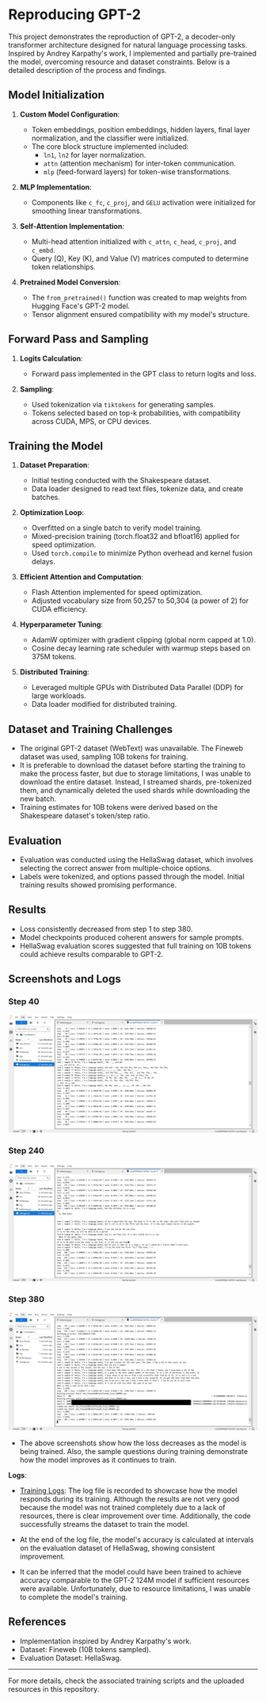 # Reproducing GPT-2

This project demonstrates the reproduction of GPT-2, a decoder-only transformer architecture designed for natural language processing tasks. Inspired by Andrey Karpathy's work, I implemented and partially pre-trained the model, overcoming resource and dataset constraints. Below is a detailed description of the process and findings.

## Model Initialization

1. **Custom Model Configuration**:
   - Token embeddings, position embeddings, hidden layers, final layer normalization, and the classifier were initialized.
   - The core block structure implemented included:
     - `ln1`, `ln2` for layer normalization.
     - `attn` (attention mechanism) for inter-token communication.
     - `mlp` (feed-forward layers) for token-wise transformations.

2. **MLP Implementation**:
   - Components like `c_fc`, `c_proj`, and `GELU` activation were initialized for smoothing linear transformations.

3. **Self-Attention Implementation**:
   - Multi-head attention initialized with `c_attn`, `c_head`, `c_proj`, and `c_embd`.
   - Query (Q), Key (K), and Value (V) matrices computed to determine token relationships.

4. **Pretrained Model Conversion**:
   - The `from_pretrained()` function was created to map weights from Hugging Face's GPT-2 model.
   - Tensor alignment ensured compatibility with my model's structure.

## Forward Pass and Sampling

1. **Logits Calculation**:
   - Forward pass implemented in the GPT class to return logits and loss.

2. **Sampling**:
   - Used tokenization via `tiktokens` for generating samples.
   - Tokens selected based on top-k probabilities, with compatibility across CUDA, MPS, or CPU devices.

## Training the Model

1. **Dataset Preparation**:
   - Initial testing conducted with the Shakespeare dataset.
   - Data loader designed to read text files, tokenize data, and create batches.

2. **Optimization Loop**:
   - Overfitted on a single batch to verify model training.
   - Mixed-precision training (torch.float32 and bfloat16) applied for speed optimization.
   - Used `torch.compile` to minimize Python overhead and kernel fusion delays.

3. **Efficient Attention and Computation**:
   - Flash Attention implemented for speed optimization.
   - Adjusted vocabulary size from 50,257 to 50,304 (a power of 2) for CUDA efficiency.

4. **Hyperparameter Tuning**:
   - AdamW optimizer with gradient clipping (global norm capped at 1.0).
   - Cosine decay learning rate scheduler with warmup steps based on 375M tokens.

5. **Distributed Training**:
   - Leveraged multiple GPUs with Distributed Data Parallel (DDP) for large workloads.
   - Data loader modified for distributed training.

## Dataset and Training Challenges

- The original GPT-2 dataset (WebText) was unavailable. The Fineweb dataset was used, sampling 10B tokens for training.
- It is preferable to download the dataset before starting the training to make the process faster, but due to storage limitations, I was unable to download the entire dataset. Instead, I streamed shards, pre-tokenized them, and dynamically deleted the used shards while downloading the new batch.
- Training estimates for 10B tokens were derived based on the Shakespeare dataset's token/step ratio.

## Evaluation

- Evaluation was conducted using the HellaSwag dataset, which involves selecting the correct answer from multiple-choice options.
- Labels were tokenized, and options passed through the model. Initial training results showed promising performance.

## Results

- Loss consistently decreased from step 1 to step 380.
- Model checkpoints produced coherent answers for sample prompts.
- HellaSwag evaluation scores suggested that full training on 10B tokens could achieve results comparable to GPT-2.

## Screenshots and Logs
### Step 40
![Step 40](images/step%2040.png)

### Step 240
![Step 240](images/step%20240.png)

### Step 380
![Step 380](images/step%20380.png)
- The above screenshots show how the loss decreases as the model is being trained. Also, the sample questions during training demonstrate how the model improves as it continues to train.
  
**Logs**:
   - [Training Logs](log.txt): The log file is recorded to showcase how the model responds during its training. Although the results are not very good because the model was not trained completely due to a lack of resources, there is clear improvement over time. Additionally, the code successfully streams the dataset to train the model.

- At the end of the log file, the model's accuracy is calculated at intervals on the evaluation dataset of HellaSwag, showing consistent improvement.

- It can be inferred that the model could have been trained to achieve accuracy comparable to the GPT-2 124M model if sufficient resources were available. Unfortunately, due to resource limitations, I was unable to complete the model's training.

## References

- Implementation inspired by Andrey Karpathy's work.
- Dataset: Fineweb (10B tokens sampled).
- Evaluation Dataset: HellaSwag.

---

For more details, check the associated training scripts and the uploaded resources in this repository.
